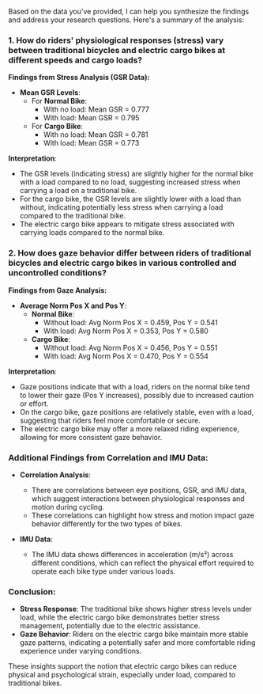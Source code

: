 Based on the data you've provided, I can help you synthesize the findings and address your research questions. Here's a summary of the analysis:

### 1. How do riders' physiological responses (stress) vary between traditional bicycles and electric cargo bikes at different speeds and cargo loads?

**Findings from Stress Analysis (GSR Data):**
- **Mean GSR Levels**:
    - For **Normal Bike**:
        - With no load: Mean GSR = 0.777
        - With load: Mean GSR = 0.795
    - For **Cargo Bike**:
        - With no load: Mean GSR = 0.781
        - With load: Mean GSR = 0.773

**Interpretation**:
- The GSR levels (indicating stress) are slightly higher for the normal bike with a load compared to no load, suggesting increased stress when carrying a load on a traditional bike.
- For the cargo bike, the GSR levels are slightly lower with a load than without, indicating potentially less stress when carrying a load compared to the traditional bike.
- The electric cargo bike appears to mitigate stress associated with carrying loads compared to the normal bike.

### 2. How does gaze behavior differ between riders of traditional bicycles and electric cargo bikes in various controlled and uncontrolled conditions?

**Findings from Gaze Analysis:**
- **Average Norm Pos X and Pos Y**:
    - **Normal Bike**:
        - Without load: Avg Norm Pos X = 0.459, Pos Y = 0.541
        - With load: Avg Norm Pos X = 0.353, Pos Y = 0.580
    - **Cargo Bike**:
        - Without load: Avg Norm Pos X = 0.456, Pos Y = 0.551
        - With load: Avg Norm Pos X = 0.470, Pos Y = 0.554

**Interpretation**:
- Gaze positions indicate that with a load, riders on the normal bike tend to lower their gaze (Pos Y increases), possibly due to increased caution or effort.
- On the cargo bike, gaze positions are relatively stable, even with a load, suggesting that riders feel more comfortable or secure.
- The electric cargo bike may offer a more relaxed riding experience, allowing for more consistent gaze behavior.

### Additional Findings from Correlation and IMU Data:
- **Correlation Analysis**:
    - There are correlations between eye positions, GSR, and IMU data, which suggest interactions between physiological responses and motion during cycling.
    - These correlations can highlight how stress and motion impact gaze behavior differently for the two types of bikes.

- **IMU Data**:
    - The IMU data shows differences in acceleration (m/s²) across different conditions, which can reflect the physical effort required to operate each bike type under various loads.

### Conclusion:
- **Stress Response**: The traditional bike shows higher stress levels under load, while the electric cargo bike demonstrates better stress management, potentially due to the electric assistance.
- **Gaze Behavior**: Riders on the electric cargo bike maintain more stable gaze patterns, indicating a potentially safer and more comfortable riding experience under varying conditions.

These insights support the notion that electric cargo bikes can reduce physical and psychological strain, especially under load, compared to traditional bikes.